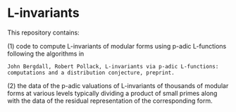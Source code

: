 # L-invariants
This repository contains:

(1) code to compute L-invariants of modular forms using p-adic L-functions following the algorithms in

    John Bergdall, Robert Pollack, L-invariants via p-adic L-functions: computations and a distribution conjecture, preprint.

(2) the data of the p-adic valuations of L-invariants of thousands of modular forms at various levels typically dividing a product of small primes along with the data of the residual representation of the corresponding form.

    
